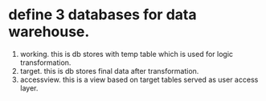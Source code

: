 # define 3 databases for data warehouse.
1. working. this is db stores with temp table which is used for logic transformation.
2. target. this is db stores final data after transformation.
3. accessview. this is a view based on target tables served as user access layer.

